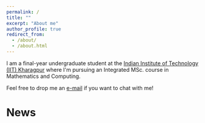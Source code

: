 ```yaml
---
permalink: /
title: ""
excerpt: "About me"
author_profile: true
redirect_from: 
  - /about/
  - /about.html
---
```


I am a final-year undergraduate student at the [Indian Institute of Technology (IIT) Kharagpur](http://www.iitkgp.ac.in/) where I'm pursuing an Integrated MSc. course in Mathematics and Computing.

Feel free to drop me an [e-mail](mailto:prakashsankhla0601@gmail.com) if you want to chat with me!

News
==
